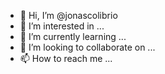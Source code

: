 - 👋 Hi, I’m @jonascolibrio
- 👀 I’m interested in ...
- 🌱 I’m currently learning ...
- 💞️ I’m looking to collaborate on ...
- 📫 How to reach me ...

<!---
jonascolibrio/jonascolibrio is a ✨ special ✨ repository because its `README.md` (this file) appears on your GitHub profile.
You can click the Preview link to take a look at your changes.
--->
